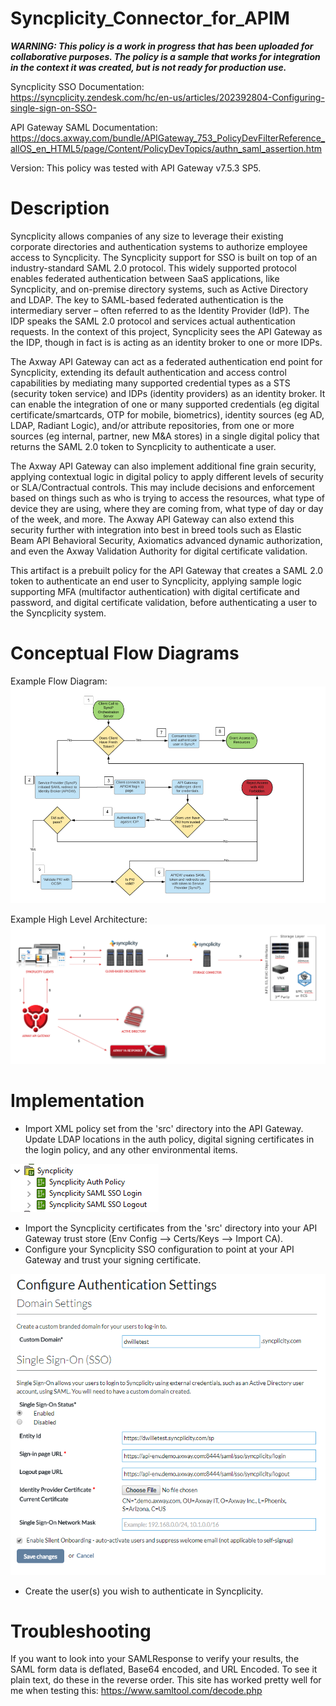 # Syncplicity_Connector_for_APIM

***WARNING: This policy is a work in progress that has been uploaded for collaborative purposes. The policy is a sample that works for integration in the context it was created, but is not ready for production use.***

Syncplicity SSO Documentation:  
https://syncplicity.zendesk.com/hc/en-us/articles/202392804-Configuring-single-sign-on-SSO-

API Gateway SAML Documentation:
https://docs.axway.com/bundle/APIGateway_753_PolicyDevFilterReference_allOS_en_HTML5/page/Content/PolicyDevTopics/authn_saml_assertion.htm

Version: This policy was tested with API Gateway v7.5.3 SP5.

# Description

Syncplicity allows companies of any size to leverage their existing corporate directories and authentication systems to authorize employee access to Syncplicity. The Syncplicity support for SSO is built on top of an industry-standard SAML 2.0 protocol. This widely supported protocol enables federated authentication between SaaS applications, like Syncplicity, and on-premise directory systems, such as Active Directory and LDAP. The key to SAML-based federated authentication is the intermediary server – often referred to as the Identity Provider (IdP). The IDP speaks the SAML 2.0 protocol and services actual authentication requests. In the context of this project, Syncplicity sees the API Gateway as the IDP, though in fact is is acting as an identity broker to one or more IDPs.

The Axway API Gateway can act as a federated authentication end point for Syncplicity, extending its default authentication and access control capabilities by mediating many supported credential types as a STS (security token service) and IDPs (identity providers) as an identity broker. It can enable the integration of one or many supported credentials (eg digital certificate/smartcards, OTP for mobile, biometrics), identity sources (eg AD, LDAP, Radiant Logic), and/or attribute repositories, from one or more sources (eg internal, partner, new M&A stores) in a single digital policy that returns the SAML 2.0 token to Syncplicity to authenticate a user.

The Axway API Gateway can also implement additional fine grain security, applying contextual logic in digital policy to apply different levels of security or SLA/Contractual controls. This may include decisions and enforcement based on things such as who is trying to access the resources, what type of device they are using, where they are coming from, what type of day or day of the week, and more. The Axway API Gateway can also extend this security further with integration into best in breed tools such as Elastic Beam API Behavioral Security, Axiomatics advanced dynamic authorization, and even the Axway Validation Authority for digital certificate validation.

This artifact is a prebuilt policy for the API Gateway that creates a SAML 2.0 token to authenticate an end user to Syncplicity, applying sample logic supporting MFA (multifactor authentication) with digital certificate and password, and digital certificate validation, before authenticating a user to the Syncplicity system.

# Conceptual Flow Diagrams

Example Flow Diagram:
![alt text](src/images/flowDiagram.PNG "Syncplicity + APIGW Flow Diagram")

Example High Level Architecture:
![alt text](src/images/flowArchitecture.PNG "High Level Architecture")

# Implementation

- Import XML policy set from the 'src' directory into the API Gateway. Update LDAP locations in the auth policy, digital signing certificates in the login policy, and any other environmental items.

![alt text](src/images/apiPolicy.PNG "Syncplicity Policy Set")

- Import the Syncplicity certificates from the 'src' directory into your API Gateway trust store (Env Config --> Certs/Keys --> Import CA).
- Configure your Syncplicity SSO configuration to point at your API Gateway and trust your signing certificate.

![alt text](src/images/syncpConfig.PNG "Syncplicity Config")

- Create the user(s) you wish to authenticate in Syncplicity.

# Troubleshooting

If you want to look into your SAMLResponse to verify your results, the SAML form data is deflated, Base64 encoded, and URL Encoded. To see it plain text, do these in the reverse order. This site has worked pretty well for me when testing this: https://www.samltool.com/decode.php
